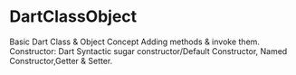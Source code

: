# DartClassObject
Basic Dart Class &amp; Object Concept
Adding methods & invoke them. 
Constructor: Dart Syntactic sugar constructor/Default Constructor, Named Constructor,Getter & Setter.
